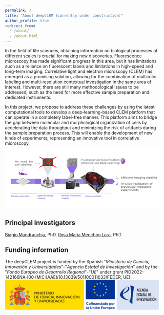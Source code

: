 ```yaml
---
permalink: /
title: "About deepCLEM (currently under construction)"
author_profile: true
redirect_from: 
  - /about/
  - /about.html
---
```


In the field of life sciences, obtaining information on biological processes at different scales is crucial for making new discoveries.
Fluorescence microscopy has made significant progress in this area, but it has limitations such as a reliance on fluorescent labels and
limitations in high-speed and long-term imaging. Correlative light and electron microscopy (CLEM) has emerged as a promising solution,
allowing for the combination of multicolor labeling and multi-resolution contextual investigation in the same area of interest. However, there
are still many methodological issues to be addressed, such as the need for more effective sample preparation and dedicated instruments.

In this project, we propose to address these challenges by using the latest computational tools to develop a deep-learning-based CLEM
platform that can operate in a completely label-free manner. This platform aims to bridge the gap between molecular and morphological
organization of cells by accelerating the data throughput and minimizing the risk of artifacts during the sample preparation process. This
will enable the development of new kinds of experiments, representing an innovative tool in correlative microscopy.
![Workflow](/images/deepCLEM_workflow.png)

Principal investigators
------
[Biagio Mandracchia](https://bmandracchia.github.io/), PhD.
[Rosa María Menchón Lara](https://lpi.tel.uva.es/rmenchon), PhD.

Funding information
------
The deepCLEM project is funded by the Spanish "*Ministerio de Ciencia, Innovación y Universidades*"-"*Agencia Estatal de Investigación*" and by the "*Fondo Europeo de Desarrollo Regional*"-"*UE*" under grant PID2022-142166NA-I00 (MICIU/AEI/10.13039/501100011033/FEDER, UE).
![Funding](/images/MICIU+Cofinanciado+AEI.jpg)
